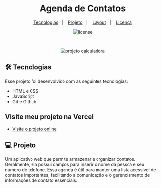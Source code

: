<h1 align="center"> Agenda de Contatos </h1>

<p align="center">
  <a href="#tecnologias">Tecnologias</a>&nbsp;&nbsp;&nbsp;|&nbsp;&nbsp;&nbsp;
  <a href="#projeto">Projeto</a>&nbsp;&nbsp;&nbsp;|&nbsp;&nbsp;&nbsp;
  <a href="#layout">Layout</a>&nbsp;&nbsp;&nbsp;|&nbsp;&nbsp;&nbsp;
  <a href="#memo-Licença">Licença</a>
</p>

<p align="center">
  <img alt="license" src="https://img.shields.io/static/v1?label=license&message=MIT&color=49AA26&labelColor=000000">
</p>

<br>

<p align="center">
  <img alt="projeto calculadora" src="https://i.imgur.com/8zNTree.png">
</p>

## 🛠️ Tecnologias

Esse projeto foi desenvolvido com as seguintes tecnologias:

- HTML e CSS
- JavaScript
- Git e Github

## Visite meu projeto na Vercel

- [Visite o projeto online](https://contact-book-wheat.vercel.app/)

## 💻 Projeto

Um aplicativo web que permite armazenar e organizar contatos. Geralmente, ela possui campos para inserir o nome da pessoa e seu número de telefone. Essa agenda é útil para manter uma lista acessível de contatos importantes, facilitando a comunicação e o gerenciamento de informações de contato essenciais.
